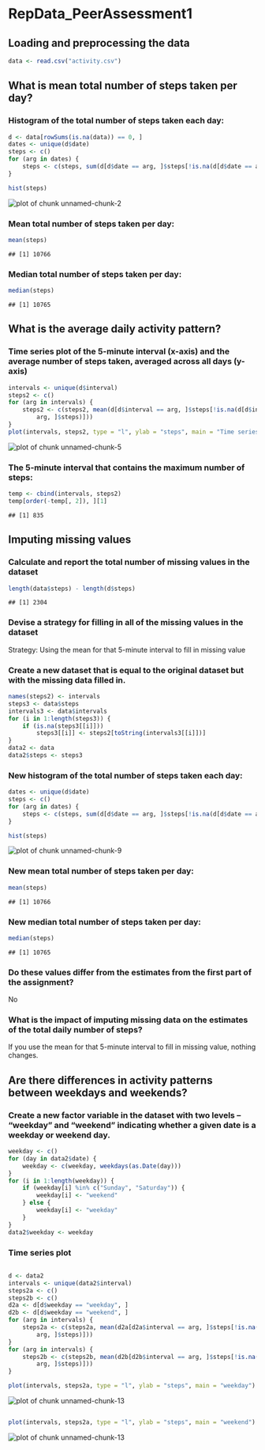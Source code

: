 RepData_PeerAssessment1
=======================
## Loading and preprocessing the data


```r
data <- read.csv("activity.csv")
```


## What is mean total number of steps taken per day?

### Histogram of the total number of steps taken each day:


```r
d <- data[rowSums(is.na(data)) == 0, ]
dates <- unique(d$date)
steps <- c()
for (arg in dates) {
    steps <- c(steps, sum(d[d$date == arg, ]$steps[!is.na(d[d$date == arg, ]$steps)]))
}

hist(steps)
```

![plot of chunk unnamed-chunk-2](figure/unnamed-chunk-2.png) 


### Mean total number of steps taken per day:

```r
mean(steps)
```

```
## [1] 10766
```

### Median total number of steps taken per day:

```r
median(steps)
```

```
## [1] 10765
```


## What is the average daily activity pattern?

### Time series plot of the 5-minute interval (x-axis) and the average number of steps taken, averaged across all days (y-axis)


```r
intervals <- unique(d$interval)
steps2 <- c()
for (arg in intervals) {
    steps2 <- c(steps2, mean(d[d$interval == arg, ]$steps[!is.na(d[d$interval == 
        arg, ]$steps)]))
}
plot(intervals, steps2, type = "l", ylab = "steps", main = "Time series plot")
```

![plot of chunk unnamed-chunk-5](figure/unnamed-chunk-5.png) 


### The 5-minute interval that contains the maximum number of steps:

```r
temp <- cbind(intervals, steps2)
temp[order(-temp[, 2]), ][1]
```

```
## [1] 835
```



## Imputing missing values

### Calculate and report the total number of missing values in the dataset


```r
length(data$steps) - length(d$steps)
```

```
## [1] 2304
```


### Devise a strategy for filling in all of the missing values in the dataset
Strategy: Using the mean for that 5-minute interval to fill in missing value

### Create a new dataset that is equal to the original dataset but with the missing data filled in.


```r
names(steps2) <- intervals
steps3 <- data$steps
intervals3 <- data$intervals
for (i in 1:length(steps3)) {
    if (is.na(steps3[[i]])) 
        steps3[[i]] <- steps2[toString(intervals3[[i]])]
}
data2 <- data
data2$steps <- steps3
```


### New histogram of the total number of steps taken each day:


```r
dates <- unique(d$date)
steps <- c()
for (arg in dates) {
    steps <- c(steps, sum(d[d$date == arg, ]$steps[!is.na(d[d$date == arg, ]$steps)]))
}

hist(steps)
```

![plot of chunk unnamed-chunk-9](figure/unnamed-chunk-9.png) 


### New mean total number of steps taken per day:

```r
mean(steps)
```

```
## [1] 10766
```

### New median total number of steps taken per day:

```r
median(steps)
```

```
## [1] 10765
```


### Do these values differ from the estimates from the first part of the assignment? 
No
### What is the impact of imputing missing data on the estimates of the total daily number of steps?
If you use the mean for that 5-minute interval to fill in missing value, nothing changes.

## Are there differences in activity patterns between weekdays and weekends?

### Create a new factor variable in the dataset with two levels – “weekday” and “weekend” indicating whether a given date is a weekday or weekend day.


```r
weekday <- c()
for (day in data2$date) {
    weekday <- c(weekday, weekdays(as.Date(day)))
}
for (i in 1:length(weekday)) {
    if (weekday[i] %in% c("Sunday", "Saturday")) {
        weekday[i] <- "weekend"
    } else {
        weekday[i] <- "weekday"
    }
}
data2$weekday <- weekday
```


### Time series plot


```r

d <- data2
intervals <- unique(data2$interval)
steps2a <- c()
steps2b <- c()
d2a <- d[d$weekday == "weekday", ]
d2b <- d[d$weekday == "weekend", ]
for (arg in intervals) {
    steps2a <- c(steps2a, mean(d2a[d2a$interval == arg, ]$steps[!is.na(d2a[d2a$interval == 
        arg, ]$steps)]))
}
for (arg in intervals) {
    steps2b <- c(steps2b, mean(d2b[d2b$interval == arg, ]$steps[!is.na(d2b[d2b$interval == 
        arg, ]$steps)]))
}

plot(intervals, steps2a, type = "l", ylab = "steps", main = "weekday")
```

![plot of chunk unnamed-chunk-13](figure/unnamed-chunk-131.png) 

```r

plot(intervals, steps2a, type = "l", ylab = "steps", main = "weekend")
```

![plot of chunk unnamed-chunk-13](figure/unnamed-chunk-132.png) 

```r

```

